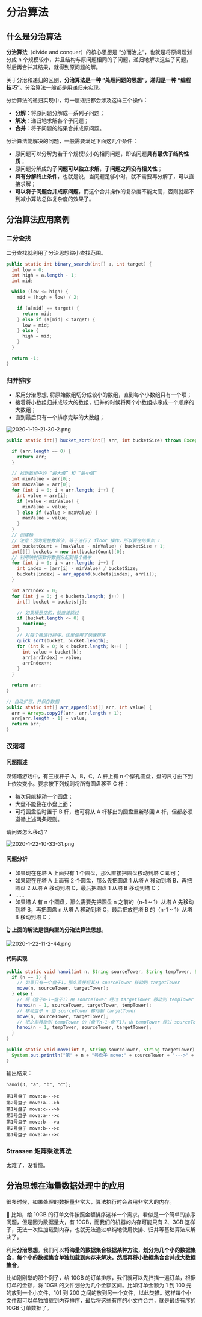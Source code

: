 # 分治算法

## 什么是分治算法

**分治算法**（divide and conquer）的核心思想是 “分而治之“，也就是将原问题划分成 n 个规模较小，并且结构与原问题相同的子问题，递归地解决这些子问题，然后再合并其结果，就得到原问题的解。

关于分治和递归的区别，**分治算法是一种 “处理问题的思想”，递归是一种 “编程技巧”**。分治算法一般都是用递归来实现。

分治算法的递归实现中，每一层递归都会涉及这样三个操作：

- **分解**：将原问题分解成一系列子问题；
- **解决**：递归地求解各个子问题；
- **合并**：将子问题的结果合并成原问题。

分治算法能解决的问题，一般需要满足下面这几个条件：

- 原问题可以分解为若干个规模较小的相同问题，即该问题**具有最优子结构性质**；
- 原问题分解成的**子问题可以独立求解**，**子问题之间没有相关性**；
- **具有分解终止条件**，也就是说，当问题足够小时，就不需要再分解了，可以直接求解；
- **可以将子问题合并成原问题**，而这个合并操作的复杂度不能太高，否则就起不到减小算法总体复杂度的效果了。

## 分治算法应用案例

### 二分查找

二分查找就利用了分治思想缩小查找范围。

```java
public static int binary_search(int[] a, int target) {
  int low = 0;
  int high = a.length - 1;
  int mid;

  while (low <= high) {
    mid = (high + low) / 2;

    if (a[mid] == target) {
      return mid;
    } else if (a[mid] < target) {
      low = mid;
    } else {
      high = mid;
    }
  }

  return -1;
}
```

### 归并排序

- 采用分治思想, 将原始数组切分成较小的数组，直到每个小数组只有一个项；
- 接着将小数组归并成较大的数组，归并的时候将两个小数组排序成一个顺序的大数组；
- 直到最后只有一个排序完毕的大数组；

![2020-1-19-21-30-2.png](https://garrik-default-imgs.oss-accelerate.aliyuncs.com/imgs/2020-1-19-21-30-2.png)

```java
public static int[] bucket_sort(int[] arr, int bucketSize) throws Exception {

  if (arr.length == 0) {
    return arr;
  }

  // 找到数组中的 “最大值” 和 “最小值”
  int minValue = arr[0];
  int maxValue = arr[0];
  for (int i = 0; i < arr.length; i++) {
    int value = arr[i];
    if (value < minValue) {
      minValue = value;
    } else if (value > maxValue) {
      maxValue = value;
    }
  }
  // 创建桶
  // 注意：因为是整数除法，等于进行了 floor 操作，所以要在结果加 1
  int bucketCount = (maxValue - minValue) / bucketSize + 1;
  int[][] buckets = new int[bucketCount][0];
  // 利用映射函数将数据分配到各个桶中
  for (int i = 0; i < arr.length; i++) {
    int index = (arr[i] - minValue) / bucketSize;
    buckets[index] = arr_append(buckets[index], arr[i]);
  }

  int arrIndex = 0;
  for (int j = 0; j < buckets.length; j++) {
    int[] bucket = buckets[j];

    // 如果桶是空的，就直接跳过
    if (bucket.length <= 0) {
      continue;
    }
    // 对每个桶进行排序，这里使用了快速排序
    quick_sort(bucket, bucket.length);
    for (int k = 0; k < bucket.length; k++) {
      int value = bucket[k];
      arr[arrIndex] = value;
      arrIndex++;
    }
  }

  return arr;
}

// 自动扩容，并保存数据
public static int[] arr_append(int[] arr, int value) {
  arr = Arrays.copyOf(arr, arr.length + 1);
  arr[arr.length - 1] = value;
  return arr;
}
```

### 汉诺塔

#### 问题描述

汉诺塔游戏中，有三根杆子 A，B，C。A 杆上有 n 个穿孔圆盘，盘的尺寸由下到上依次变小。要求按下列规则将所有圆盘移至 C 杆：

- 每次只能移动一个圆盘；
- 大盘不能叠在小盘上面；
- 可将圆盘临时置于 B 杆，也可将从 A 杆移出的圆盘重新移回 A 杆，但都必须遵循上述两条规则。

请问该怎么移动？

![2020-1-22-10-33-31.png](https://garrik-default-imgs.oss-accelerate.aliyuncs.com/imgs/2020-1-22-10-33-31.png)

#### 问题分析

- 如果现在在塔 A 上面只有 1 个圆盘，那么直接把圆盘移动到塔 C 即可；
- 如果现在在塔 A 上面有 2 个圆盘，那么先把圆盘 1 从塔 A 移动到塔 B，再把圆盘 2 从塔 A 移动到塔 C，最后把圆盘 1 从塔 B 移动到塔 C；
- $……$
- 如果塔 A 有 n 个圆盘，那么需要先把圆盘 n 之前的（n-1 ~ 1）从塔 A 先移动到塔 B，再把圆盘 n 从塔 A 移动到塔 C，最后把放在塔 B 的（n-1 ~ 1）从塔 B 移动到塔 C；

**👆 上面的解法是很典型的分治法算法思想**。

![2020-1-22-11-2-44.png](https://garrik-default-imgs.oss-accelerate.aliyuncs.com/imgs/2020-1-22-11-2-44.png)

#### 代码实现

```java
public static void hanoi(int n, String sourceTower, String tempTower, String targetTower) {
  if (n == 1) {
    // 如果只有一个盘子1，那么直接将其从 sourceTower 移动到 targetTower
    move(n, sourceTower, targetTower);
  } else {
    // 将（盘子n-1~盘子1）由 sourceTower 经过 targetTower 移动到 tempTower
    hanoi(n - 1, sourceTower, targetTower, tempTower);
    // 移动盘子 n 由 sourceTower 移动到 targetTower
    move(n, sourceTower, targetTower);
    // 把之前移动到 tempTower 的（盘子n-1~盘子1），由 tempTower 经过 sourceTower 移动到 targetTower
    hanoi(n - 1, tempTower, sourceTower, targetTower);
  }
}

public static void move(int n, String sourceTower, String targetTower) {
  System.out.println("第" + n + "号盘子 move:" + sourceTower + "--->" + targetTower);
}
```

输出结果：

```
hanoi(3, "a", "b", "c");

第1号盘子 move:a--->c
第2号盘子 move:a--->b
第1号盘子 move:c--->b
第3号盘子 move:a--->c
第1号盘子 move:b--->a
第2号盘子 move:b--->c
第1号盘子 move:a--->c
```

### Strassen 矩阵乘法算法

太难了，没看懂。

## 分治思想在海量数据处理中的应用

很多时候，如果处理的数据量非常大，算法执行时会占用非常大的内存。

🌰 比如，给 10GB 的订单文件按照金额排序这样一个需求，看似是一个简单的排序问题，但是因为数据量大，有 10GB，而我们的机器的内存可能只有 2、3GB 这样子，无法一次性加载到内存，也就无法通过单纯地使用快排、归并等基础算法来解决了。

利用**分治思想**。我们可以**将海量的数据集合根据某种方法，划分为几个小的数据集合，每个小的数据集合单独加载到内存来解决，然后再将小数据集合合并成大数据集合**。

比如刚刚举的那个例子，给 10GB 的订单排序，我们就可以先扫描一遍订单，根据订单的金额，将 10GB 的文件划分为几个金额区间。比如订单金额为 1 到 100 元的放到一个小文件，101 到 200 之间的放到另一个文件，以此类推。这样每个小文件都可以单独加载到内存排序，最后将这些有序的小文件合并，就是最终有序的 10GB 订单数据了。

